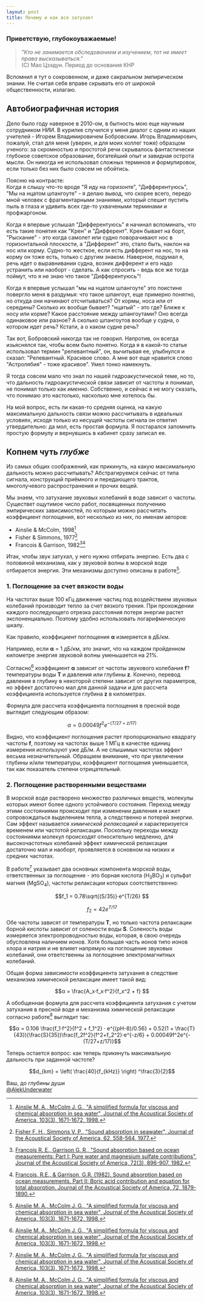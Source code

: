 ```yaml
---
layout: post
title: Почему и как все затухает
---
```


### Приветствую, глубокоуважаемые!

> _"Кто не занимается обследованием и изучением, тот не имеет права высказываться."_ </br> (С) Мао Цзэдун. Период до основания КНР

Вспомнил я тут о сокровенном, и даже сакральном эмпирическом знании. Не считая себя вправе скрывать его от широкой общественности, излагаю.

## Автобиографичная история

Дело было году наверное в 2010-ом, в бытность мою еще научным сотрудником НИИ. В курилке случился у меня диалог с одним из наших учителей - Игорем Владимировичем Бобровским. Игорь Владимирович, пожалуй, стал для меня (уверен, и для моих коллег тоже) образцом ученого: за скромностью и простотой речи скрывалось фантастически глубокое советское образование, богатейший опыт и завидная острота мысли. Он никогда не использовал сложных терминов и формулировок, если только без них было совсем не обойтись.

Поясню на контрасте:  
Когда я слышу что-то вроде "Я иду на горизонте", "Дифферентуюсь", "Мы на нцатом шпангоуте" - я делаю вывод, что скорее всего, передо мной человек с фрагментарными знаниями, который спешит пустить пыль в глаза и удивить всех где-то ухвачеными терминами и профжаргоном.  

Когда я впервые услышал "Дифферентуюсь" я начинал вспоминать, что есть такие понятия как "Крен" и "Дифферент". Крен бывает на борт, "Рыскание" - это когда самолет или судно поворачивают нос в горизонтальной плоскости, а "Дифферент" это, стало быть, наклон на нос или корму. Судно-то жесткое, если есть дифферент на нос, то на корму он тоже есть, только с другим знаком. Наверное, подумал я, речь идет о выравнивании судна, возник дифферент и его надо устранить или наоборт - сделать. А как спросить - ведь все же тогда поймут, что я не знаю что такое "Дифферентуюсь"!

Когда я впервые услышал "мы на нцатом шпангоуте" это поистине повергло меня в раздумья: что такое шпангоут, еще примерно понятно, но откуда они начинают отсчитываться? От кормы, носа или от середины? Сколько их вообще бывает? "нцатый" - это где? Ближе к носу или корме? Какое расстояние между шпангоутами? Оно всегда одинаковое или разное? А сколько шпангоутов вообще у судна, о котором идет речь? Кстати, а о каком судне речь?

Так вот, Бобровский никогда так не говорил. Напротив, он всегда изьяснялся так, чтобы всем было понятно.
Когда я в какой-то статье использовал термин "релевантный", он, вычитывая ее, улыбнулся и сказал: "Релевантный. Красивое слово. А мне вот еще нравится слово "Астролябия" - тоже красивое". Умел тонко намекнуть.

Я тогда совсем мало что знал по нашей гидроакустической теме, но то, что дальность гидроакустической связи зависит от частоты я понимал, не понимал только как _именно_. Собственно, и сейчас я не могу сказать, что понимаю это настолько, насколько мне хотелось бы.

На мой вопрос, есть ли какая-то средняя оценка, на какую максимальную дальность связи можно рассчитывать в идеальных условиях, исходя только из несущей частоты сигнала он ответил утвердительно: да мол, есть простая формула. Я постарался запомнить простую формулу и вернувшись в кабинет сразу записал ее.

## Копнем чуть _глубже_

Из самых общих соображений, как прикинуть, на какую максимальную дальность можно рассчитывать?
Абстрагируемся сейчас от типа сигнала, конструкций приёмного и передающего трактов, многолучевого распространения и прочих вещей.

Мы знаем, что затухание звуковых колебаний в воде зависит о частоты. Существет ощутимое число работ, посвященных получению эмпирических зависимостей, по которым можно рассчитать коэффициент поглощения, вот несколько из них, по именам авторов:

- Ainslie & McColm, 1998[^1]
- Fisher & Simmons, 1977[^2]
- Francois & Garrison, 1982[^3][^4]

Итак, чтобы звук затухал, у него нужно отбирать энергию. Есть два с половиной механизма, как у звуковой волны в морской воде отбирается энергия. Эти механизмы доступно описаны в работе[^1].

### 1. Поглощение за счет вязкости воды

На частотах выше 100 кГц движение частиц под воздействием звуковых колебаний производит тепло за счет вязкого трения. При прохождении каждого последующего отрезка расстояния потеря энергии растет экспоненциально. Поэтому удобно использовать логарифмическую шкалу.

Как правило, коэффициент поглощения **α** измеряется в дБ/км. 

Например, если **α** = 1 дБ/км, это значит, что на каждом пройденном километре энергия звуковой волны уменьшается на 21%. 

Согласно[^1] коэффициент **α** зависит от частоты звукового колебания **f**? температуры воды **T** и давления или глубины **z**. Конечно, перевод давления в глубину в некоторой степени зависит от других параметров, но эффект достаточно мал для данной задачи и для рассчета коэффициента используется глубина **z** в километрах.

Формула для рассчета коэффициента поглощения в пресной воде выглядит следующим образом:

$$α = 0.00049f^2e^{-(T/27+z/17)} $$

Видно, что коэффициент поглощения растет пропорционально квадрату частоты **f**, поэтому на частотах выше 1 МГц в качестве единиц измерения используют уже дБ/м. А не слышимых частотах эффект весьма незначительный. Обращаем внимание, что при увеличении глубины и/или температуры, коэффициент поглощения уменьшается, так как показатель степени отрицательный.

### 2. Поглощение растворенными веществами

В морской воде растворено множество различных веществ, молекулы которых имеют более одного устойчивого состояния. Переход между этими состояниями происходит при изменении давления и может сопровождаться выделением тепла, а следственно и потерей энергии. Сам эффект называется _химической релаксацией_ и характеризуется временем или частотой релаксации. 
Поскольку переходы между состояниями молекул происходят относительно медленно, для высокочастотных колебаний эффект химической релаксации достаточно мал и наоборт, проявляется в основном на низких и средних частотах.

В работе[^1] указывает два основных компонента морской воды, ответственных за поглощение - это борная кислота (H<sub>3</sub>BO<sub>3</sub>) и сульфат магния (MgSO<sub>4</sub>),  частоты релаксации которых соотстветственно:

$$f_1 = 0.78\sqrt{(S/35)}·e^{T/26} $$

$$f_2 = 42e^{T/17} $$

Обе частоты зависят от температуры **T**, но только частота релаксации борной кислоты зависит от солености воды **S**. Соленость воды измеряется электропроводностью воды, которая, в свою очередь обусловлена наличием ионов. Хотя большая часть ионов типо ионов хлора и натрия и не влияет напрямую на поглощение звуковых колебаний, они ответственны за поглощение электромагнитных колебаний.

Общая форма зависимости коэффициента затухания в следствие механизма химической релаксации имеет такой вид:

$$α = \frac{A_x·f_x·f^2}{f_x^2 + f} $$

А обобщенная формула для рассчета коэффициента затухания с учетом затухания в пресной воде и механизма химической релаксации согласно работе[^1] выглядит так:

$$α = 0.106 \frac{f_1·f^2}{f^2 + f_1^2} · e^{(pH-8)/0.56} + 0.52(1 + \frac{T}{43})(\frac{S}{35})\frac{f_2f^2}{f^2+f_2^2}·e^{-z/6} + 0.00049f^2e^{-(T/27+z/17)}$$

Теперь остается вопрос: как теперь прикинуть максимальную дальность при заданной частоте?









$$d_{km} = \left( \frac{40}{f_{kHz}} \right) ^\frac{3}{2}$$


[^1]: [Ainslie M. A., McColm J. G., "A simplified formula for viscous and chemical absorption in sea water", Journal of the Acoustical Society of America, 103(3), 1671-1672, 1998.](https://asa.scitation.org/doi/10.1121/1.421258)
[^2]: [Fisher F. H., Simmons V. P., "Sound absorption in seawater", Journal of the Acoustical Society of America, 62, 558-564, 1977.](https://asa.scitation.org/doi/abs/10.1121/1.386278)
[^3]: [Francois R. E., Garrison G. R., "Sound absorption based on ocean measurements: Part I: Pure water and magnesium sulfate contributions", Journal of the Acoustical Society of America, 72(3), 896-907, 1982.](https://asa.scitation.org/doi/abs/10.1121/1.388170)
[^4]: [Francois, R.E., & Garrison, G.R. (1982). Sound absorption based on ocean measurements. Part II: Boric acid contribution and equation for total absorption. Journal of the Acoustical Society of America, 72, 1879-1890.](https://asa.scitation.org/doi/10.1121/1.388673)


Ваш, до _глубины_ души  
[@AlekUnderwater](https://www.github.com/AlekUnderwater)



